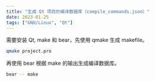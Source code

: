 ```yaml
---
title: "生成 Qt 项目的编译数据库（compile_commands.json）"
date: 2023-01-25
tags: ["GNU/Linux", "Qt"]
---
```


需要安装 Qt, make 和 bear，先使用 qmake 生成 makefile。

```sh
qmake project.pro
```

再使用 bear 根据 make 的输出生成编译数据库。

```sh
bear -- make
```
